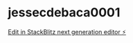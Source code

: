 # jessecdebaca0001

[Edit in StackBlitz next generation editor ⚡️](https://stackblitz.com/~/github.com/jessecdebaca/jessecdebaca0001)